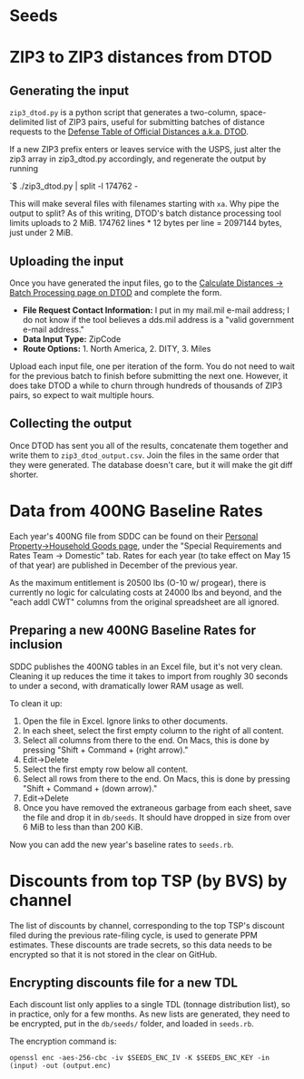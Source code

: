 # Seeds

# ZIP3 to ZIP3 distances from DTOD

## Generating the input

`zip3_dtod.py` is a python script that generates a two-column, space-delimited list of ZIP3 pairs, useful for submitting batches of distance requests to the [Defense Table of Official Distances a.k.a. DTOD](https://dtod.sddc.army.mil).

If a new ZIP3 prefix enters or leaves service with the USPS, just alter the zip3 array in zip3_dtod.py accordingly, and regenerate the output by running

`$ ./zip3_dtod.py | split -l 174762 -

This will make several files with filenames starting with `xa`. Why pipe the output to split? As of this writing, DTOD's batch distance processing tool limits uploads to 2 MiB. 174762 lines * 12 bytes per line = 2097144 bytes, just under 2 MiB.

## Uploading the input

Once you have generated the input files, go to the [Calculate Distances -> Batch Processing page on DTOD](https://dtod.sddc.army.mil/Content/CalculateDistances/Batch.aspx) and complete the form.

 * **File Request Contact Information:** I put in my mail.mil e-mail address; I do not know if the tool believes a dds.mil address is a "valid government e-mail address."
 * **Data Input Type:** ZipCode
 * **Route Options:** 1. North America, 2. DITY, 3. Miles

Upload each input file, one per iteration of the form. You do not need to wait for the previous batch to finish before submitting the next one. However, it does take DTOD a while to churn through hundreds of thousands of ZIP3 pairs, so expect to wait multiple hours.

## Collecting the output

Once DTOD has sent you all of the results, concatenate them together and write them to `zip3_dtod_output.csv`. Join the files in the same order that they were generated. The database doesn't care, but it will make the git diff shorter.

# Data from 400NG Baseline Rates

Each year's 400NG file from SDDC can be found on their [Personal Property->Household Goods page](https://www.sddc.army.mil/pp/Pages/houseGoods.aspx), under the "Special Requirements and Rates Team -> Domestic" tab. Rates for each year (to take effect on May 15 of that year) are published in December of the previous year.

As the maximum entitlement is 20500 lbs (O-10 w/ progear), there is currently no logic for calculating costs at 24000 lbs and beyond, and the "each addl CWT" columns from the original spreadsheet are all ignored.

## Preparing a new 400NG Baseline Rates for inclusion

SDDC publishes the 400NG tables in an Excel file, but it's not very clean. Cleaning it up reduces the time it takes to import from roughly 30 seconds to under a second, with dramatically lower RAM usage as well.

To clean it up:

1. Open the file in Excel. Ignore links to other documents.
1. In each sheet, select the first empty column to the right of all content.
1. Select all columns from there to the end. On Macs, this is done by pressing "Shift + Command + (right arrow)."
1. Edit->Delete
1. Select the first empty row below all content.
1. Select all rows from there to the end. On Macs, this is done by pressing "Shift + Command + (down arrow)."
1. Edit->Delete
1. Once you have removed the extraneous garbage from each sheet, save the file and drop it in `db/seeds`. It should have dropped in size from over 6 MiB to less than than 200 KiB.

Now you can add the new year's baseline rates to `seeds.rb`.

# Discounts from top TSP (by BVS) by channel

The list of discounts by channel, corresponding to the top TSP's discount filed during the previous rate-filing cycle, is used to generate PPM estimates. These discounts are trade secrets, so this data needs to be encrypted so that it is not stored in the clear on GitHub.

## Encrypting discounts file for a new TDL

Each discount list only applies to a single TDL (tonnage distribution list), so in practice, only for a few months. As new lists are generated, they need to be encrypted, put in the `db/seeds/` folder, and loaded in `seeds.rb`.

The encryption command is:

`openssl enc -aes-256-cbc -iv $SEEDS_ENC_IV -K $SEEDS_ENC_KEY -in (input) -out (output.enc)`
